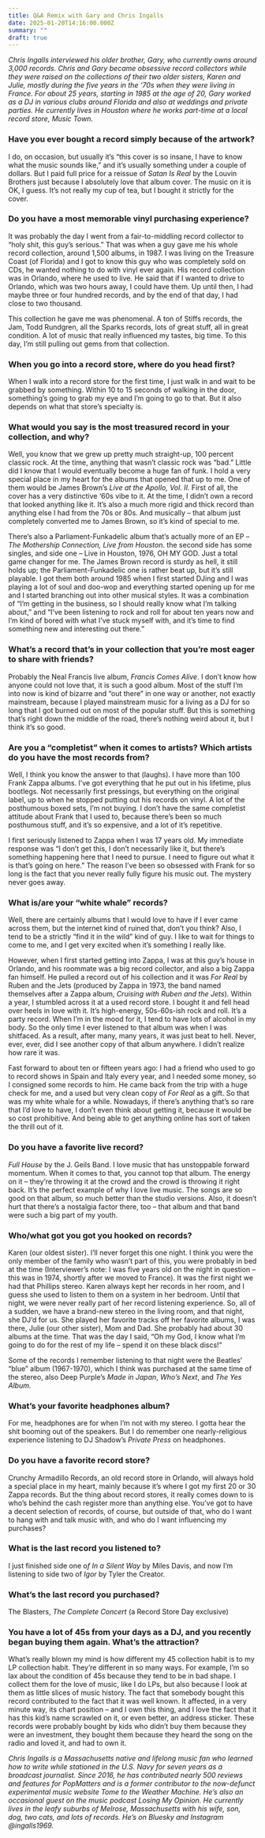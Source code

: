 ```yaml
---
title: Q&A Remix with Gary and Chris Ingalls
date: 2025-01-20T14:16:00.000Z
summary: ""
draft: true
---
```

*Chris Ingalls interviewed his older brother, Gary, who currently owns around 3,000 records. Chris and Gary became obsessive record collectors while they were raised on the collections of their two older sisters, Karen and Julie, mostly during the five years in the ‘70s when they were living in France. For about 25 years, starting in 1985 at the age of 20, Gary worked as a DJ in various clubs around Florida and also at weddings and private parties. He currently lives in Houston where he works part-time at a local record store, Music Town.* 

### Have you ever bought a record simply because of the artwork?

I do, on occasion, but usually it’s “this cover is so insane, I have to know what the music sounds like,” and it’s usually something under a couple of dollars. But I paid full price for a reissue of *Satan Is Real* by the Louvin Brothers just because I absolutely love that album cover. The music on it is OK, I guess. It’s not really my cup of tea, but I bought it strictly for the cover. 

### Do you have a most memorable vinyl purchasing experience?

It was probably the day I went from a fair-to-middling record collector to “holy shit, this guy’s serious.” That was when a guy gave me his whole record collection, around 1,500 albums, in 1987. I was living on the Treasure Coast (of Florida) and I got to know this guy who was completely sold on CDs, he wanted nothing to do with vinyl ever again. His record collection was in Orlando, where he used to live. He said that if I wanted to drive to Orlando, which was two hours away, I could have them. Up until then, I had maybe three or four hundred records, and by the end of that day, I had close to two thousand. 

This collection he gave me was phenomenal. A ton of Stiffs records, the Jam, Todd Rundgren, all the Sparks records, lots of great stuff, all in great condition. A lot of music that really influenced my tastes, big time. To this day, I’m still pulling out gems from that collection.   

### When you go into a record store, where do you head first?

When I walk into a record store for the first time, I just walk in and wait to be grabbed by something. Within 10 to 15 seconds of walking in the door, something’s going to grab my eye and I’m going to go to that. But it also depends on what that store’s specialty is. 

### What would you say is the most treasured record in your collection, and why?

Well, you know that we grew up pretty much straight-up, 100 percent classic rock. At the time, anything that wasn’t classic rock was “bad.” Little did I know that I would eventually become a huge fan of funk. I hold a very special place in my heart for the albums that opened that up to me. One of them would be James Brown’s *Live at the Apollo, Vol. II.* First of all, the cover has a very distinctive ‘60s vibe to it. At the time, I didn’t own a record that looked anything like it. It’s also a much more rigid and thick record than anything else I had from the 70s or 80s. And musically – that album just completely converted me to James Brown, so it’s kind of special to me.   

There’s also a Parliament-Funkadelic album that’s actually more of an EP – *The Mothership Connection, Live from Houston*. the second side has some singles, and side one – Live in Houston, 1976, OH MY GOD. Just a total game changer for me. The James Brown record is sturdy as hell, it still holds up; the Parliament-Funkadelic one is rather beat up, but it’s still playable. I got them both around 1985 when I first started DJing and I was playing a lot of soul and doo-wop and everything started opening up for me and I started branching out into other musical styles. It was a combination of “I’m getting in the business, so I should really know what I’m talking about,” and “I’ve been listening to rock and roll for about ten years now and I’m kind of bored with what I’ve stuck myself with, and it’s time to find something new and interesting out there.”    

### What’s a record that’s in your collection that you’re most eager to share with friends?

Probably the Neal Francis live album, *Francis Comes Alive*. I don’t know how anyone could not love that, it is such a good album. Most of the stuff I’m into now is kind of bizarre and “out there” in one way or another, not exactly mainstream, because I played mainstream music for a living as a DJ for so long that I got burned out on most of the popular stuff. But this is something that’s right down the middle of the road, there’s nothing weird about it, but I think it’s so good. 

### Are you a “completist” when it comes to artists? Which artists do you have the most records from?

Well, I think you know the answer to that (laughs). I have more than 100 Frank Zappa albums. I’ve got everything that he put out in his lifetime, plus bootlegs. Not necessarily first pressings, but everything on the original label, up to when he stopped putting out his records on vinyl. A lot of the posthumous boxed sets, I’m not buying. I don’t have the same completist attitude about Frank that I used to, because there’s been so much posthumous stuff, and it’s so expensive, and a lot of it’s repetitive. 

I first seriously listened to Zappa when I was 17 years old. My immediate response was “I don’t get this, I don’t necessarily like it, but there’s something happening here that I need to pursue. I need to figure out what it is that’s going on here.” The reason I’ve been so obsessed with Frank for so long is the fact that you never really fully figure his music out. The mystery never goes away.

### What is/are your “white whale” records?

Well, there are certainly albums that I would love to have if I ever came across them, but the internet kind of ruined that, don’t you think? Also, I tend to be a strictly “find it in the wild” kind of guy. I like to wait for things to come to me, and I get very excited when it’s something I really like. 

However, when I first started getting into Zappa, I was at this guy’s house in Orlando, and his roommate was a big record collector, and also a big Zappa fan himself. He pulled a record out of his collection and it was *For Real* by Ruben and the Jets (produced by Zappa in 1973, the band named themselves after a Zappa album, *Cruising with Ruben and the Jets*). Within a year, I stumbled across it at a used record store. I bought it and fell head over heels in love with it. It’s high-energy, 50s-60s-ish rock and roll. It’s a party record. When I’m in the mood for it, I tend to have lots of alcohol in my body. So the only time I ever listened to that album was when I was shitfaced. As a result, after many, many years, it was just beat to hell. Never, ever, ever, did I see another copy of that album anywhere. I didn’t realize how rare it was. 

Fast forward to about ten or fifteen years ago: I had a friend who used to go to record shows in Spain and Italy every year, and I needed some money, so I consigned some records to him. He came back from the trip with a huge check for me, and a used but very clean copy of *For Real* as a gift. So that was my white whale for a while. Nowadays, if there’s anything that’s so rare that I’d love to have, I don’t even think about getting it, because it would be so cost prohibitive. And being able to get anything online has sort of taken the thrill out of it.   

### Do you have a favorite live record?

*Full House* by the J. Geils Band. I love music that has unstoppable forward momentum. When it comes to that, you cannot top that album. The energy on it – they’re throwing it at the crowd and the crowd is throwing it right back. It’s the perfect example of why I love live music. The songs are so good on that album, so much better than the studio versions. Also, it doesn’t hurt that there’s a nostalgia factor there, too – that album and that band were such a big part of my youth. 

### Who/what got you got you hooked on records?

Karen (our oldest sister). I’ll never forget this one night. I think you were the only member of the family who wasn’t part of this, you were probably in bed at the time (Interviewer’s note: I was five years old on the night in question – this was in 1974, shortly after we moved to France). It was the first night we had that Phillips stereo. Karen always kept her records in her room, and I guess she used to listen to them on a system in her bedroom. Until that night, we were never really part of her record listening experience. So, all of a sudden, we have a brand-new stereo in the living room, and that night, she DJ’d for us. She played her favorite tracks off her favorite albums, I was there, Julie (our other sister), Mom and Dad. She probably had about 30 albums at the time. That was the day I said, “Oh my God, I know what I’m going to do for the rest of my life – spend it on these black discs!”

Some of the records I remember listening to that night were the Beatles’ “blue” album (1967-1970), which I think was purchased at the same time of the stereo, also Deep Purple’s *Made in Japan*, *Who’s Next*, and *The Yes Album.*  

### What’s your favorite headphones album?

For me, headphones are for when I’m not with my stereo. I gotta hear the shit booming out of the speakers. But I do remember one nearly-religious experience listening to DJ Shadow’s *Private Press* on headphones. 

### Do you have a favorite record store? 

Crunchy Armadillo Records, an old record store in Orlando, will always hold a special place in my heart, mainly because it’s where I got my first 20 or 30 Zappa records. But the thing about record stores, it really comes down to is who’s behind the cash register more than anything else. You’ve got to have a decent selection of records, of course, but outside of that, who do I want to hang with and talk music with, and who do I want influencing my purchases?

### What is the last record you listened to?

I just finished side one o*f In a Silent Way* by Miles Davis, and now I’m listening to side two of *Igor* by Tyler the Creator.

### What’s the last record you purchased?

The Blasters, *The Complete Concert* (a Record Store Day exclusive)

### You have a lot of 45s from your days as a DJ, and you recently began buying them again. What’s the attraction? 

What’s really blown my mind is how different my 45 collection habit is to my LP collection habit. They’re different in so many ways. For example, I’m so lax about the condition of 45s because they tend to be in bad shape. I collect them for the love of music, like I do LPs, but also because I look at them as little slices of music history. The fact that somebody bought this record contributed to the fact that it was well known. It affected, in a very minute way, its chart position – and I own this thing, and I love the fact that it has this kid’s name scrawled on it, or even better, an address sticker. These records were probably bought by kids who didn’t buy them because they were an investment, they bought them because they heard the song on the radio and loved it, and had to own it. 

*Chris Ingalls is a Massachusetts native and lifelong music fan who learned how to write while stationed in the U.S. Navy for seven years as a broadcast journalist. Since 2016, he has contributed nearly 500 reviews and features for PopMatters and is a former contributor to the now-defunct experimental music website Tome to the Weather Machine. He’s also an occasional guest on the music podcast Losing My Opinion. He currently lives in the leafy suburbs of Melrose, Massachusetts with his wife, son, dog, two cats, and lots of records. He’s on Bluesky and Instagram @ingalls1969.*
